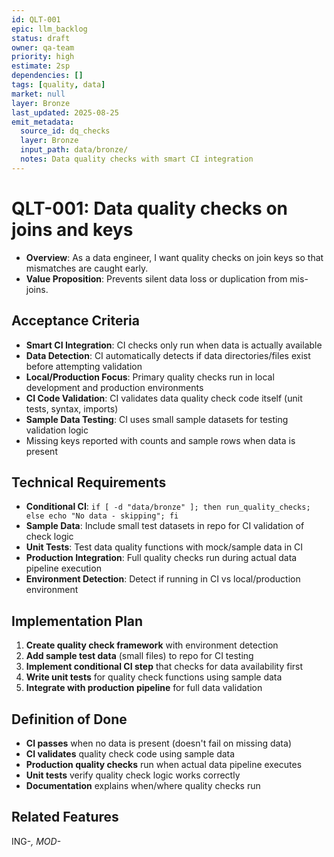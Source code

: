 ```yaml
---
id: QLT-001
epic: llm_backlog
status: draft
owner: qa-team
priority: high
estimate: 2sp
dependencies: []
tags: [quality, data]
market: null
layer: Bronze
last_updated: 2025-08-25
emit_metadata:
  source_id: dq_checks
  layer: Bronze
  input_path: data/bronze/
  notes: Data quality checks with smart CI integration
---
```


# QLT-001: Data quality checks on joins and keys

- **Overview**: As a data engineer, I want quality checks on join keys so that mismatches are caught early.
- **Value Proposition**: Prevents silent data loss or duplication from mis-joins.

## Acceptance Criteria
- **Smart CI Integration**: CI checks only run when data is actually available
- **Data Detection**: CI automatically detects if data directories/files exist before attempting validation
- **Local/Production Focus**: Primary quality checks run in local development and production environments
- **CI Code Validation**: CI validates data quality check code itself (unit tests, syntax, imports)
- **Sample Data Testing**: CI uses small sample datasets for testing validation logic
- Missing keys reported with counts and sample rows when data is present

## Technical Requirements
- **Conditional CI**: `if [ -d "data/bronze" ]; then run_quality_checks; else echo "No data - skipping"; fi`
- **Sample Data**: Include small test datasets in repo for CI validation of check logic
- **Unit Tests**: Test data quality functions with mock/sample data in CI
- **Production Integration**: Full quality checks run during actual data pipeline execution
- **Environment Detection**: Detect if running in CI vs local/production environment

## Implementation Plan
1. **Create quality check framework** with environment detection
2. **Add sample test data** (small files) to repo for CI testing
3. **Implement conditional CI step** that checks for data availability first
4. **Write unit tests** for quality check functions using sample data
5. **Integrate with production pipeline** for full data validation

## Definition of Done
- **CI passes** when no data is present (doesn't fail on missing data)
- **CI validates** quality check code using sample data
- **Production quality checks** run when actual data pipeline executes
- **Unit tests** verify quality check logic works correctly
- **Documentation** explains when/where quality checks run

## Related Features
ING-*, MOD-*
